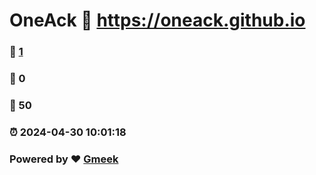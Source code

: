 # OneAck :link: https://oneack.github.io 
### :page_facing_up: [1](https://oneack.github.io/tag.html) 
### :speech_balloon: 0 
### :hibiscus: 50 
### :alarm_clock: 2024-04-30 10:01:18 
### Powered by :heart: [Gmeek](https://github.com/Meekdai/Gmeek)
